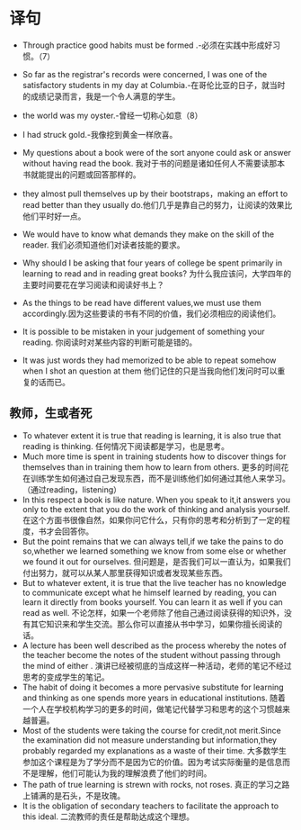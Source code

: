 # 译句
 + Through practice good habits must be formed
.-必须在实践中形成好习惯。（7）

 + So far as the registrar's records were concerned, I was one of the satisfactory students in my day at Columbia.-在哥伦比亚的日子，就当时的成绩记录而言，我是一个令人满意的学生。

 + the world was my oyster.-曾经一切称心如意（8）
 + I had struck gold.-我像挖到黄金一样欣喜。

 + My questions about a book were of the sort anyone could ask or answer without having
read the book. 我对于书的问题是诸如任何人不需要读那本书就能提出的问题或回答那样的。
 + they almost pull themselves up by their bootstraps，making an effort to read better than they usually do.他们几乎是靠自己的努力，让阅读的效果比他们平时好一点。
 + We would have to know what demands they make on the skill of the reader. 我们必须知道他们对读者技能的要求。
 + Why should I be asking that four years of college be spent primarily in learning to read and in reading great books?
  为什么我应该问，大学四年的主要时间要花在学习阅读和阅读好书上？
 + As the things to be read have different values,we must use them accordingly.因为这些要读的书有不同的价值，我们必须相应的阅读他们。
 + It is possible to be mistaken in your judgement of something your reading. 你阅读时对某些内容的判断可能是错的。
 + It was just words they had memorized to be able to repeat somehow when I shot an question at them
   他们记住的只是当我向他们发问时可以重复的话而已。

## 教师，生或者死
 + To whatever extent it is true that reading is learning, it is also true that reading is thinking.
    任何情况下阅读都是学习，也是思考。
 + Much more time is spent in training students how to discover things for themselves than in training them how to learn from others.   更多的时间花在训练学生如何通过自己发现东西，而不是训练他们如何通过其他人来学习。（通过reading，listening）
 + In this respect a book is like nature. When you speak to it,it answers you only to the extent that you do the work of thinking and analysis yourself. 在这个方面书很像自然，如果你问它什么，只有你的思考和分析到了一定的程度，书才会回答你。
 + But the point remains that we can always tell,if we take the pains to do so,whether we learned something we know from some else or whether we found it out for ourselves. 但问题是，是否我们可以一直认为，如果我们付出努力，就可以从某人那里获得知识或者发现某些东西。
 + But to whatever extent, it is true that the live teacher has no knowledge to communicate except what he himself learned by reading, you can learn it directly from books yourself. You can learn it as well if you can read as well. 不论怎样，如果一个老师除了他自己通过阅读获得的知识外，没有其它知识来和学生交流。那么你可以直接从书中学习，如果你擅长阅读的话。
 +  A lecture has been well described as the process whereby the notes of the teacher become the notes of the student without passing through the mind of either . 演讲已经被彻底的当成这样一种活动，老师的笔记不经过思考的变成学生的笔记。
 + The habit of doing it becomes a more pervasive substitute for learning and thinking as one spends more years in educational institutions. 随着一个人在学校机构学习的更多的时间，做笔记代替学习和思考的这个习惯越来越普遍。
 + Most of the students were taking the course for credit,not merit.Since the examination did not measure understanding but information,they probably regarded my explanations as a waste of their time. 大多数学生参加这个课程是为了学分而不是因为它的价值。因为考试实际衡量的是信息而不是理解，他们可能认为我的理解浪费了他们的时间。
 + The path of true learning is strewn with rocks, not roses. 真正的学习之路上铺满的是石头，不是玫瑰。
 + It is the obligation of secondary teachers to facilitate the approach to this ideal. 二流教师的责任是帮助达成这个理想。
